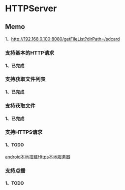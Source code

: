 # HTTPServer   

## Memo
1、http://192.168.0.100:8080/getFileList?dirPath=/sdcard
 
### 支持基本的HTTP请求   
#### 1、已完成    

### 支持获取文件列表   
#### 1、已完成   

### 支持获取文件   
#### 1、已完成     

### 支持HTTPS请求    
#### 1、TODO    
[android本地搭建Https本地服务器](https://www.jianshu.com/p/ee2c03cbc6f7)    

### 支持点播    
#### 1、TODO   
